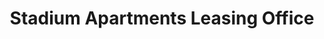 ---
title: "Stadium Apartments Leasing Office"
url: /berkeley/stadium-apartments-leasing-office/
shop: shop
---